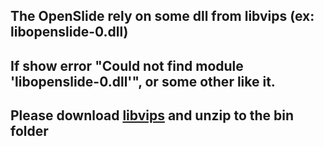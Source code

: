## The OpenSlide rely on some dll from libvips (ex: libopenslide-0.dll)
## If show error "Could not find module 'libopenslide-0.dll'", or some other like it.
## Please download [libvips](https://github.com/libvips/libvips/releases) and unzip to the bin folder
